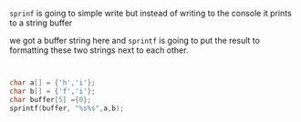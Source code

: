 `sprinf` is going to simple write but instead of writing to the console it prints to a string buffer 

we got a buffer string here and `sprintf` is going to put the result to formatting these two strings next to each other.
```c


char a[] = {'h','i'};
char b[] = {'f','i'};
char buffer[5] ={0};
sprintf(buffer, "%s%s",a,b);
```